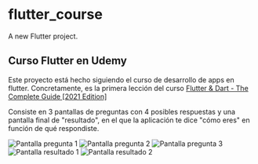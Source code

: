 # flutter_course

A new Flutter project.

## Curso Flutter en Udemy

Este proyecto está hecho siguiendo el curso de desarrollo de apps en flutter. Concretamente, es la primera lección del curso [Flutter & Dart - The Complete Guide [2021 Edition]](https://www.udemy.com/course/learn-flutter-dart-to-build-ios-android-apps/)

Consiste en 3 pantallas de preguntas con 4 posibles respuestas y una pantalla final de "resultado", en el que la aplicación te dice "cómo eres" en función de qué respondiste.

![Pantalla pregunta 1](https://github.com/eloicasamayor/quiz_app_flutter/images/sc1.jpg)
![Pantalla pregunta 2](https://github.com/eloicasamayor/quiz_app_flutter/images/sc2.jpg)
![Pantalla pregunta 3](https://github.com/eloicasamayor/quiz_app_flutter/images/sc3.jpg)
![Pantalla resultado 1](https://github.com/eloicasamayor/quiz_app_flutter/images/sc4.jpg)
![Pantalla resultado 2](https://github.com/eloicasamayor/quiz_app_flutter/images/sc5.jpg)


